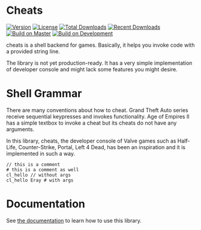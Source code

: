 # Cheats

[![Version][version_badge]][crate_url]
[![License][license_badge]](LICENSE.txt)
[![Total Downloads][total_downloads_badge]][crate_url]
[![Recent Downloads][recent_downloads_badge]][crate_url]
[![Build on Master][master_build_badge]][actions_url]
[![Build on Development][development_build_badge]][actions_url]

[version_badge]: https://img.shields.io/crates/v/cheats?label=version&style=flat-square&logo=rust
[license_badge]: https://img.shields.io/crates/l/cheats?label=license&style=flat-square
[total_downloads_badge]: https://img.shields.io/crates/d/cheats?label=downloads%20%28total%29&style=flat-square
[recent_downloads_badge]: https://img.shields.io/crates/dr/cheats?label=downloads%20%28recent%29&style=flat-square
[master_build_badge]: https://img.shields.io/github/workflow/status/erayerdin/cheats/CI/master?label=build%20%28master%29&logo=github&style=flat-square
[development_build_badge]: https://img.shields.io/github/workflow/status/erayerdin/cheats/CI/development?label=build%20%28development%29&logo=github&style=flat-square

[crate_url]: https://crates.io/crates/cheats
[actions_url]: https://github.com/erayerdin/cheats/actions

cheats is a shell backend for games. Basically, it helps you 
invoke code with a provided string line.

The library is not yet production-ready. It has a very 
simple implementation of developer console and might lack 
some features you might desire.

# Shell Grammar

There are many conventions about how to cheat. Grand Theft 
Auto series receive sequential keypresses and invokes 
functionality. Age of Empires II has a simple
textbox to invoke a cheat but its cheats do not have any 
arguments.

In this library, cheats, the developer console of Valve 
games such as Half-Life, Counter-Strike, Portal, Left 4 
Dead, has been an inspiration  and it is implemented in such 
a way.

    // this is a comment
    # this is a comment as well
    cl_hello // without args
    cl_hello Eray # with args

# Documentation

See [the documentation](https://docs.rs/cheats) to learn how
to use this library.